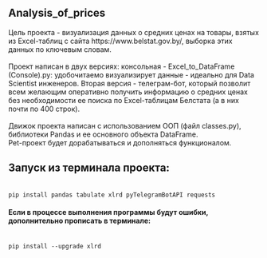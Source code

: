 <h2>Analysis_of_prices</h2>
Цель проекта - визуализация данных о средних ценах на товары, взятых из Excel-таблиц c сайта https://www.belstat.gov.by/, выборка этих данных по ключевым словам.<br><br>
Проект написан в двух версиях: консольная - Excel_to_DataFrame (Console).py: удобочитаемо визуализирует данные - идеально для Data Scientist инженеров.
Вторая версия - телеграм-бот, который позволит всем желающим оперативно получить информацию о средних ценах без необходимости ее поиска по Excel-таблицам Белстата (а в них почти по 400 строк).
<br><br>
Движок проекта написан с использованием ООП (файл classes.py), библиотеки Pandas и ее основного объекта DataFrame.<br>
Pet-проект будет дорабатываться и дополняться функционалом. <br>
<h2>Запуск из терминала проекта:</h2><br>
<code>pip install pandas tabulate xlrd pyTelegramBotAPI requests</code><br>
<h4>Если в процессе выполнения программы будут ошибки, дополнительно прописать в терминале:</h4><br>
<code>pip install --upgrade xlrd</code><br>
